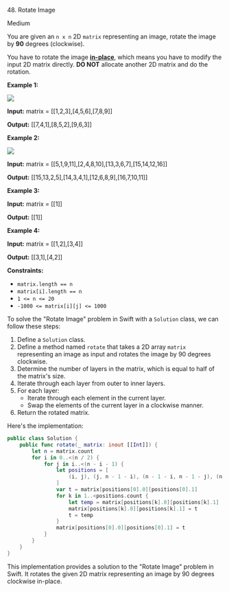 48\. Rotate Image

Medium

You are given an `n x n` 2D `matrix` representing an image, rotate the image by **90** degrees (clockwise).

You have to rotate the image [**in-place**](https://en.wikipedia.org/wiki/In-place_algorithm), which means you have to modify the input 2D matrix directly. **DO NOT** allocate another 2D matrix and do the rotation.

**Example 1:**

![](https://assets.leetcode.com/uploads/2020/08/28/mat1.jpg)

**Input:** matrix = [[1,2,3],[4,5,6],[7,8,9]]

**Output:** [[7,4,1],[8,5,2],[9,6,3]] 

**Example 2:**

![](https://assets.leetcode.com/uploads/2020/08/28/mat2.jpg)

**Input:** matrix = [[5,1,9,11],[2,4,8,10],[13,3,6,7],[15,14,12,16]]

**Output:** [[15,13,2,5],[14,3,4,1],[12,6,8,9],[16,7,10,11]] 

**Example 3:**

**Input:** matrix = [[1]]

**Output:** [[1]] 

**Example 4:**

**Input:** matrix = [[1,2],[3,4]]

**Output:** [[3,1],[4,2]] 

**Constraints:**

*   `matrix.length == n`
*   `matrix[i].length == n`
*   `1 <= n <= 20`
*   `-1000 <= matrix[i][j] <= 1000`

To solve the "Rotate Image" problem in Swift with a `Solution` class, we can follow these steps:

1. Define a `Solution` class.
2. Define a method named `rotate` that takes a 2D array `matrix` representing an image as input and rotates the image by 90 degrees clockwise.
3. Determine the number of layers in the matrix, which is equal to half of the matrix's size.
4. Iterate through each layer from outer to inner layers.
5. For each layer:
   - Iterate through each element in the current layer.
   - Swap the elements of the current layer in a clockwise manner.
6. Return the rotated matrix.

Here's the implementation:

```swift
public class Solution {
    public func rotate(_ matrix: inout [[Int]]) {
        let n = matrix.count
        for i in 0..<(n / 2) {
            for j in i..<(n - i - 1) {
                let positions = [
                    (i, j), (j, n - 1 - i), (n - 1 - i, n - 1 - j), (n - 1 - j, i)
                ]
                var t = matrix[positions[0].0][positions[0].1]
                for k in 1..<positions.count {
                    let temp = matrix[positions[k].0][positions[k].1]
                    matrix[positions[k].0][positions[k].1] = t
                    t = temp
                }
                matrix[positions[0].0][positions[0].1] = t
            }
        }
    }
}
```

This implementation provides a solution to the "Rotate Image" problem in Swift. It rotates the given 2D matrix representing an image by 90 degrees clockwise in-place.
